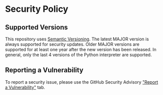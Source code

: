 # Security Policy

## Supported Versions

This repository uses [Semantic Versioning](https://semver.org/).  The latest MAJOR version is always supported for security updates.  Older MAJOR versions are supported for at least one year after the new version has been released.  In general, only the last 4 versions of the Python interpreter are supported.

## Reporting a Vulnerability

To report a security issue, please use the GitHub Security Advisory ["Report a Vulnerability"](https://github.com/pronovic/vplan/security/advisories/new) tab.

